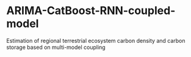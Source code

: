 # ARIMA-CatBoost-RNN-coupled-model
Estimation of regional terrestrial ecosystem carbon density and carbon storage based on multi-model coupling
